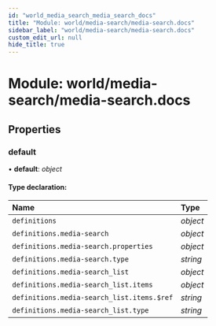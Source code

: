 ```yaml
---
id: "world_media_search_media_search_docs"
title: "Module: world/media-search/media-search.docs"
sidebar_label: "world/media-search/media-search.docs"
custom_edit_url: null
hide_title: true
---
```


# Module: world/media-search/media-search.docs

## Properties

### default

• **default**: *object*

#### Type declaration:

Name | Type |
:------ | :------ |
`definitions` | *object* |
`definitions.media-search` | *object* |
`definitions.media-search.properties` | *object* |
`definitions.media-search.type` | *string* |
`definitions.media-search_list` | *object* |
`definitions.media-search_list.items` | *object* |
`definitions.media-search_list.items.$ref` | *string* |
`definitions.media-search_list.type` | *string* |
